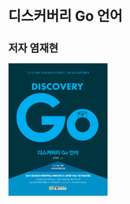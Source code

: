 디스커버리 Go 언어
=====================
저자 염재현
-----------

<img src = "./img/discovery_go_lang.jpg" width="40%">
